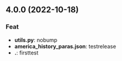 ## 4.0.0 (2022-10-18)

### Feat

- **utils.py**: nobump
- **america_history_paras.json**: testrelease
- **.**: firsttest
